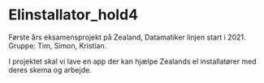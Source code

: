 # Elinstallator_hold4

Første års eksamensprojekt på Zealand, Datamatiker linjen start i 2021. Gruppe: Tim, Simon, Kristian.

I projektet skal vi lave en app der kan hjælpe Zealands el installatører med deres skema og arbejde.


